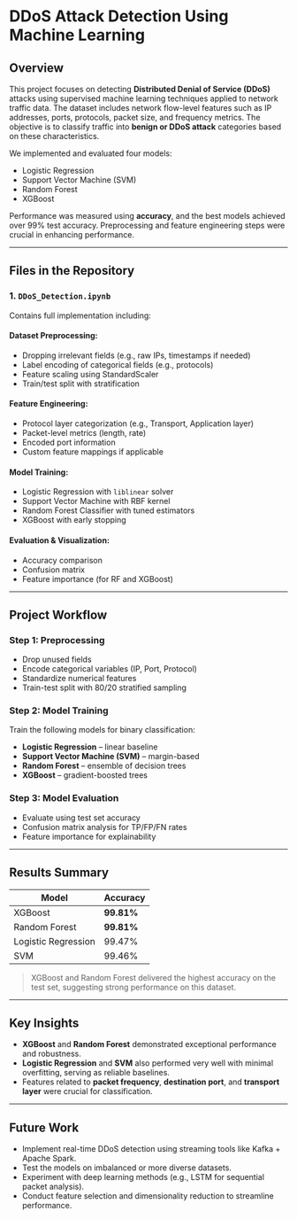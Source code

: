 # DDoS Attack Detection Using Machine Learning

## Overview  
This project focuses on detecting **Distributed Denial of Service (DDoS)** attacks using supervised machine learning techniques applied to network traffic data. The dataset includes network flow-level features such as IP addresses, ports, protocols, packet size, and frequency metrics. The objective is to classify traffic into **benign or DDoS attack** categories based on these characteristics.

We implemented and evaluated four models:

- Logistic Regression  
- Support Vector Machine (SVM)  
- Random Forest  
- XGBoost  

Performance was measured using **accuracy**, and the best models achieved over 99% test accuracy. Preprocessing and feature engineering steps were crucial in enhancing performance.

---

## Files in the Repository

### 1. `DDoS_Detection.ipynb`
Contains full implementation including:

#### Dataset Preprocessing:
- Dropping irrelevant fields (e.g., raw IPs, timestamps if needed)
- Label encoding of categorical fields (e.g., protocols)
- Feature scaling using StandardScaler
- Train/test split with stratification

#### Feature Engineering:
- Protocol layer categorization (e.g., Transport, Application layer)
- Packet-level metrics (length, rate)
- Encoded port information
- Custom feature mappings if applicable

#### Model Training:
- Logistic Regression with `liblinear` solver
- Support Vector Machine with RBF kernel
- Random Forest Classifier with tuned estimators
- XGBoost with early stopping

#### Evaluation & Visualization:
- Accuracy comparison
- Confusion matrix
- Feature importance (for RF and XGBoost)

---

## Project Workflow

### Step 1: Preprocessing
- Drop unused fields
- Encode categorical variables (IP, Port, Protocol)
- Standardize numerical features
- Train-test split with 80/20 stratified sampling

### Step 2: Model Training
Train the following models for binary classification:
- **Logistic Regression** – linear baseline
- **Support Vector Machine (SVM)** – margin-based
- **Random Forest** – ensemble of decision trees
- **XGBoost** – gradient-boosted trees

### Step 3: Model Evaluation
- Evaluate using test set accuracy
- Confusion matrix analysis for TP/FP/FN rates
- Feature importance for explainability

---

## Results Summary

| Model               | Accuracy   |
|--------------------|------------|
| XGBoost            | **99.81%** |
| Random Forest      | **99.81%** |
| Logistic Regression| 99.47%     |
| SVM                | 99.46%     |

> XGBoost and Random Forest delivered the highest accuracy on the test set, suggesting strong performance on this dataset.

---

## Key Insights

- **XGBoost** and **Random Forest** demonstrated exceptional performance and robustness.
- **Logistic Regression** and **SVM** also performed very well with minimal overfitting, serving as reliable baselines.
- Features related to **packet frequency**, **destination port**, and **transport layer** were crucial for classification.

---

## Future Work

- Implement real-time DDoS detection using streaming tools like Kafka + Apache Spark.
- Test the models on imbalanced or more diverse datasets.
- Experiment with deep learning methods (e.g., LSTM for sequential packet analysis).
- Conduct feature selection and dimensionality reduction to streamline performance.
